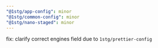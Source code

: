 ```yaml
---
"@1stg/app-config": minor
"@1stg/common-config": minor
"@1stg/nano-staged": minor
---
```


fix: clarify correct engines field due to `1stg/prettier-config`
